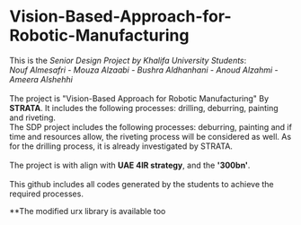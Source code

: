 # Vision-Based-Approach-for-Robotic-Manufacturing

This is the *Senior Design Project by Khalifa University Students*: <br />
*Nouf Almesafri - Mouza Alzaabi - Bushra Aldhanhani - Anoud Alzahmi - Ameera Alshehhi* <br />
<br />
The project is "Vision-Based Approach for Robotic Manufacturing" By **STRATA**. It includes the following processes: drilling, deburring, painting and riveting. <br />
The SDP project includes the following processes: deburring, painting and if time and resources allow, the riveting process will be considered as well. As for the drilling process, it is already investigated by STRATA. <br />
<br />
The project is with align with **UAE 4IR strategy**, and the **'300bn'**. <br />
<br />
This github includes all codes generated by the students to achieve the required processes. <br />

**The modified urx library is available too

